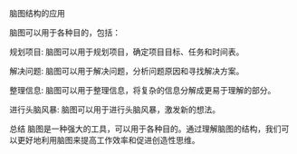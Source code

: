 

脑图结构的应用


脑图可以用于各种目的，包括：

规划项目: 脑图可以用于规划项目，确定项目目标、任务和时间表。

解决问题: 脑图可以用于解决问题，分析问题原因和寻找解决方案。

整理信息: 脑图可以用于整理信息，将复杂的信息分解成更易于理解的部分。

进行头脑风暴: 脑图可以用于进行头脑风暴，激发新的想法。


总结
脑图是一种强大的工具，可以用于各种目的。通过理解脑图的结构，我们可以更好地利用脑图来提高工作效率和促进创造性思维。


